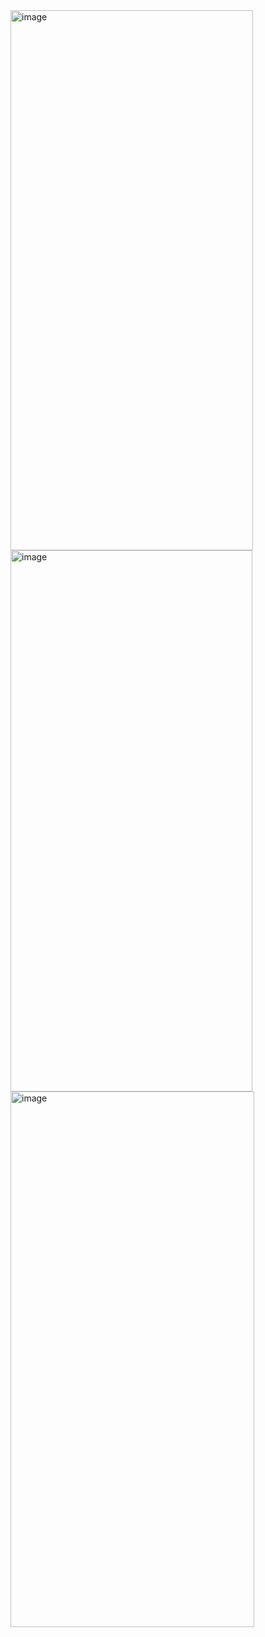 <img width="388" height="864" alt="image" src="https://github.com/user-attachments/assets/683577ff-fc5a-42bf-9651-7ecfdfb87631" />
<img width="387" height="866" alt="image" src="https://github.com/user-attachments/assets/fd63e95f-b687-4a43-9bc5-0d50d67b489e" />
<img width="390" height="857" alt="image" src="https://github.com/user-attachments/assets/dd02f4a4-3c61-4aef-97fa-6f5a1474f6dc" />
